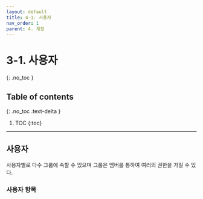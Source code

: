 ```yaml
---
layout: default
title: 4-1. 사용자
nav_order: 1
parent: 4. 계정
---
```


# 3-1. 사용자
{: .no_toc }

## Table of contents
{: .no_toc .text-delta }

1. TOC
{:toc}

---

## 사용자
사용자별로 다수 그룹에 속할 수 있으며 그룹은 멤버를 통하여 여러의 권한을 가질 수 있다.


### 사용자 항목